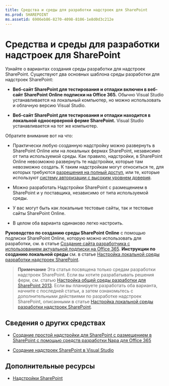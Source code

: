 ```yaml
---
title: Средства и среды для разработки надстроек для SharePoint
ms.prod: SHAREPOINT
ms.assetid: 6906eb86-8270-4098-8106-1e8d0d3c212e
---
```



# Средства и среды для разработки надстроек для SharePoint
Узнайте о вариантах создания среды разработки для надстроек SharePoint.
Существуют два основных шаблона среды разработки для надстроек SharePoint:
  
    
    


- **Веб-сайт SharePoint для тестирования и отладки включен в веб-сайт SharePoint Online подписки на Office 365.** Обычно Visual Studio устанавливается на локальный компьютер, но можно использовать и облачную версию Visual Studio.
    
  
- **Веб-сайт SharePoint для тестирования и отладки находится в локальной односерверной ферме SharePoint.** Visual Studio устанавливается на тот же компьютер.
    
  

Обратите внимание вот на что:
  
    
    


- Практически любую созданную надстройку можно развернуть в SharePoint Online или на локальных фермах SharePoint, независимо от типа используемой среды. Как правило, надстройки, в SharePoint Online невозможно развернуть те надстройки, которые там невозможно создать. К таким надстройкам могут относиться те, для которых требуются  [разрешения на полный доступ](add-in-permissions-in-sharepoint-2013.md), или те, которые используют  [систему авторизации с высоким уровнем доверия](creating-sharepoint-add-ins-that-use-high-trust-authorization.md).
    
  
- Можно разработать Надстройки SharePoint с размещением в SharePoint и у поставщика, независимо от типа используемой среды.
    
  
- У вас могут быть как локальные тестовые сайты, так и тестовые сайты SharePoint Online.
    
  
- В целом оба варианта одинаково легко настроить.
    
  
 **Руководство по созданию среды SharePoint Online** с помощью подписки SharePoint Online, которую можно использовать для разработки, см. в статье [Создание сайта разработчика с использованием актуальной подписки на Office 365](create-a-developer-site-on-an-existing-office-365-subscription.md). **Инструкции по созданию локальной среды** см. в статье [Настройка локальной среды разработки надстроек SharePoint](set-up-an-on-premises-development-environment-for-sharepoint-add-ins.md).
> **Примечание**
> Эта статья посвящена только средам разработки надстроек SharePoint. Если вы хотите разрабатывать решения ферм, см. статью  [Настройка общей среды разработки для SharePoint 2013](http://msdn.microsoft.com/library/08e4e4e1-d960-43fa-85df-f3c279ed6927%28Office.15%29.aspx). Если вы планируете разработать оба варианта, начните с последней статьи, а затем ознакомьтесь с дополнительными действиями по разработке надстроек SharePoint, описанными в статье  [Настройка локальной среды разработки надстроек SharePoint](set-up-an-on-premises-development-environment-for-sharepoint-add-ins.md). 
  
    
    


## Сведения о других средствах


-  [Создание простой надстройки для SharePoint с размещением в SharePoint с помощью средств разработки Napa для Office 365](create-a-basic-sharepoint-hosted-add-in-by-using-napa-office-365-development-too.md)
    
  
-  [Создание надстроек SharePoint в Visual Studio](create-sharepoint-add-ins-in-visual-studio.md)
    
  

## Дополнительные ресурсы
<a name="bk_addresources"> </a>


-  [Надстройки SharePoint](sharepoint-add-ins.md)
    
  

